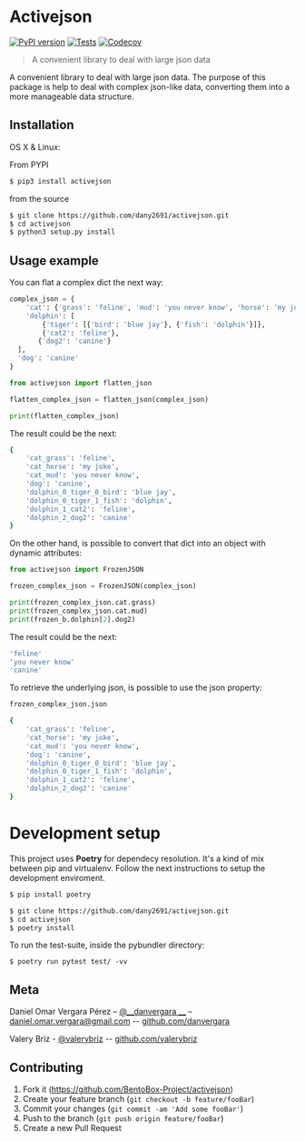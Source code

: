 # Activejson

[![PyPI version](https://badge.fury.io/py/activejson.svg)](https://badge.fury.io/py/activejson)
[![Tests](https://github.com/BentoBox-Project/activejson/workflows/CI/badge.svg)](https://github.com/BentoBox-Project/activejson/actions?workflow=CI)
[![Codecov](https://codecov.io/gh/BentoBox-Project/activejson/branch/master/graph/badge.svg)](https://codecov.io/gh/BentoBox-Project/activejson)

> A convenient library to deal with large json data

A convenient library to deal with large json data. The purpose of this package is help to deal with complex json-like data, converting them into a more manageable data structure.

## Installation

OS X & Linux:

From PYPI

```sh
$ pip3 install activejson
```

from the source

```sh
$ git clone https://github.com/dany2691/activejson.git
$ cd activejson
$ python3 setup.py install
```

## Usage example

You can flat a complex dict the next way:

```python
complex_json = {
    'cat': {'grass': 'feline', 'mud': 'you never know', 'horse': 'my joke'},
    'dolphin': [
        {'tiger': [{'bird': 'blue jay'}, {'fish': 'dolphin'}]},
        {'cat2': 'feline'},
       {'dog2': 'canine'}
  ],
  'dog': 'canine'
}
```

```python
from activejson import flatten_json

flatten_complex_json = flatten_json(complex_json)

print(flatten_complex_json)
```

The result could be the next:

```sh
{
    'cat_grass': 'feline',
    'cat_horse': 'my joke',
    'cat_mud': 'you never know',
    'dog': 'canine',
    'dolphin_0_tiger_0_bird': 'blue jay',
    'dolphin_0_tiger_1_fish': 'dolphin',
    'dolphin_1_cat2': 'feline',
    'dolphin_2_dog2': 'canine'
}
```

On the other hand, is possible to convert that dict into an object with dynamic attributes:

```python
from activejson import FrozenJSON

frozen_complex_json = FrozenJSON(complex_json)

print(frozen_complex_json.cat.grass)
print(frozen_complex_json.cat.mud)
print(frozen_b.dolphin[2].dog2)
```

The result could be the next:

```sh
'feline'
'you never know'
'canine'
```

To retrieve the underlying json, is possible to use the json property:

```python
frozen_complex_json.json
```

```sh
{
    'cat_grass': 'feline',
    'cat_horse': 'my joke',
    'cat_mud': 'you never know',
    'dog': 'canine',
    'dolphin_0_tiger_0_bird': 'blue jay',
    'dolphin_0_tiger_1_fish': 'dolphin',
    'dolphin_1_cat2': 'feline',
    'dolphin_2_dog2': 'canine'
}
```

# Development setup

This project uses __Poetry__ for dependecy resolution. It's a kind of mix between
pip and virtualenv. Follow the next instructions to setup the development enviroment.


```sh
$ pip install poetry
```


```sh
$ git clone https://github.com/dany2691/activejson.git
$ cd activejson
$ poetry install
```

To run the test-suite, inside the pybundler directory:

```shell
$ poetry run pytest test/ -vv
```

## Meta

Daniel Omar Vergara Pérez – [@__danvergara __](https://twitter.com/__danvergara__) – daniel.omar.vergara@gmail.com -- [github.com/danvergara](https://github.com/danvergara)

Valery Briz - [@valerybriz](https://twitter.com/valerybriz) -- [github.com/valerybriz](https://github.com/valerybriz)



## Contributing

1. Fork it (<https://github.com/BentoBox-Project/activejson>)
2. Create your feature branch (`git checkout -b feature/fooBar`)
3. Commit your changes (`git commit -am 'Add some fooBar'`)
4. Push to the branch (`git push origin feature/fooBar`)
5. Create a new Pull Request
